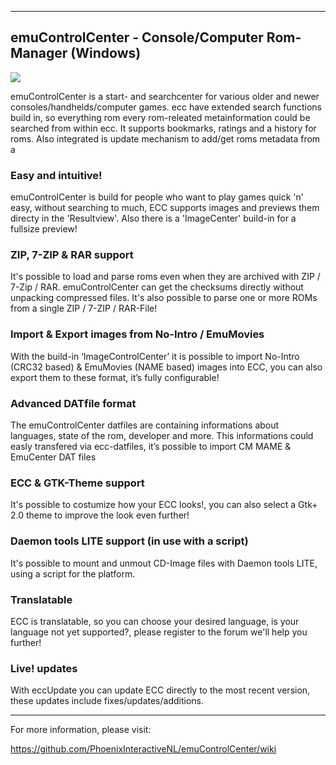 --------------------------------------------------------------------------------
emuControlCenter - Console/Computer Rom-Manager (Windows)
--------------------------------------------------------------------------------

![](https://raw.githubusercontent.com/wiki/PhoenixInteractiveNL/emuControlCenter/images/ecc_splashscreen_121.png)

emuControlCenter is a start- and searchcenter for various older and newer
consoles/handhelds/computer games. ecc have extended search functions build in,
so everything rom every rom-releated metainformation could be searched from
within ecc. It supports bookmarks, ratings and a history for roms. Also
integrated is update mechanism to add/get roms metadata from a


### Easy and intuitive!

emuControlCenter is build for people who want to play games quick 'n' easy, without
searching to much, ECC supports images and previews them directy in the 'Resultview'.
Also there is a 'ImageCenter' build-in for a fullsize preview!

### ZIP, 7-ZIP & RAR support

It's possible to load and parse roms even when they are archived with ZIP / 7-Zip / RAR.
emuControlCenter can get the checksums directly without unpacking compressed files.
It's also possible to parse one or more ROMs from a single ZIP / 7-ZIP / RAR-File!

### Import & Export images from No-Intro / EmuMovies

With the build-in ‘ImageControlCenter’ it is possible to import No-Intro (CRC32 based)
& EmuMovies (NAME based) images into ECC, you can also export them to these format,
it’s fully configurable!

### Advanced DATfile format

The emuControlCenter datfiles are containing informations about languages, state of the
rom, developer and more. This informations could easly transfered via ecc-datfiles,
it’s possible to import CM MAME & EmuCenter DAT files

### ECC & GTK-Theme support

It's possible to costumize how your ECC looks!, you can also select a Gtk+ 2.0 theme to
improve the look even further!

### Daemon tools LITE support (in use with a script)

It's possible to mount and unmout CD-Image files with Daemon tools LITE, using a script
for the platform.

### Translatable

ECC is translatable, so you can choose your desired language, is your language not yet
supported?, please register to the forum we'll help you further!

### Live! updates

With eccUpdate you can update ECC directly to the most recent version, these updates include fixes/updates/additions.

***
For more information, please visit:

https://github.com/PhoenixInteractiveNL/emuControlCenter/wiki
